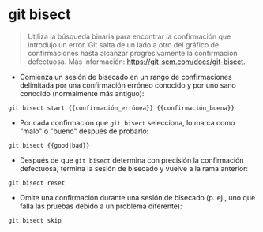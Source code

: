# git bisect

> Utiliza la búsqueda binaria para encontrar la confirmación que introdujo un error.
> Git salta de un lado a otro del gráfico de confirmaciones hasta alcanzar progresivamente la confirmación defectuosa.
> Más información: <https://git-scm.com/docs/git-bisect>.

- Comienza un sesión de bisecado en un rango de confirmaciones delimitada por una confirmación erróneo conocido y por uno sano conocido (normalmente más antiguo):

`git bisect start {{confirmación_errónea}} {{confirmación_buena}}`

- Por cada confirmación que `git bisect` selecciona, lo marca como "malo" o "bueno" después de probarlo:

`git bisect {{good|bad}}`

- Después de que `git bisect` determina con precisión la confirmación defectuosa, termina la sesión de bisecado y vuelve a la rama anterior:

`git bisect reset`

- Omite una confirmación durante una sesión de bisecado (p. ej., uno que falla las pruebas debido a un problema diferente):

`git bisect skip`
